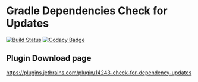 Gradle Dependencies Check for Updates
========================================

[![Build Status](https://travis-ci.com/tarn2206/gradle-dependencies-checker.svg?branch=develop)](https://travis-ci.com/github/tarn2206/gradle-dependencies-checker)
[![Codacy Badge](https://api.codacy.com/project/badge/Grade/140c121a507141c58e5766291a422e41)](https://www.codacy.com/manual/tarn2206/gradle-dependencies-checker?utm_source=github.com&amp;utm_medium=referral&amp;utm_content=tarn2206/gradle-dependencies-checker&amp;utm_campaign=Badge_Grade)

Plugin Download page
----------------------------------------

<https://plugins.jetbrains.com/plugin/14243-check-for-dependency-updates>
